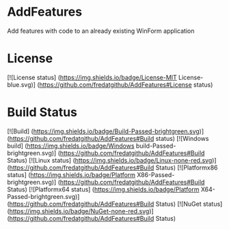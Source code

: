 # AddFeatures
Add features with code to an already existing WinForm application

# License
[![License status] (https://img.shields.io/badge/License-MIT License-blue.svg)] (https://github.com/fredatgithub/AddFeatures#License status)

# Build Status
[![Build] (https://img.shields.io/badge/Build-Passed-brightgreen.svg)] (https://github.com/fredatgithub/AddFeatures#Build status)
[![Windows build] (https://img.shields.io/badge/Windows build-Passed-brightgreen.svg)] (https://github.com/fredatgithub/AddFeatures#Build Status)
[![Linux status] (https://img.shields.io/badge/Linux-none-red.svg)] (https://github.com/fredatgithub/AddFeatures#Build Status)
[![Platformx86 status] (https://img.shields.io/badge/Platform X86-Passed-brightgreen.svg)] (https://github.com/fredatgithub/AddFeatures#Build Status)
[![Platformx64 status] (https://img.shields.io/badge/Platform X64-Passed-brightgreen.svg)] (https://github.com/fredatgithub/AddFeatures#Build Status)
[![NuGet status] (https://img.shields.io/badge/NuGet-none-red.svg)] (https://github.com/fredatgithub/AddFeatures#Build Status)
